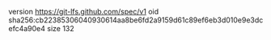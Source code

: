 version https://git-lfs.github.com/spec/v1
oid sha256:cb22385306040930614aa8be6fd2a9159d61c89ef6eb3d010e9e3dcefc4a90e4
size 132
